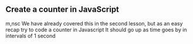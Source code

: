 ## Create a counter in JavaScript
m,nsc
We have already covered this in the second lesson, but as an easy recap try to code a counter in Javascript
It should go up as time goes by in intervals of 1 second
